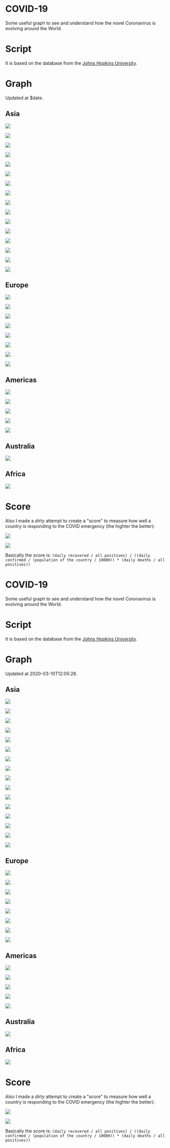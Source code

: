 # COVID-19
Some useful graph to see and understand how the novel Coronavirus is evolving around the World.

# Script
It is based on the database from the [Johns Hopkins University](https://github.com/CSSEGISandData/COVID-19).

# Graph
Updated at $date.

## Asia
![](/graph/China.png)

![](/graph/Hubei.png)

![](/graph/Zhejiang.png)

![](/graph/South%20Korea.png)

![](/graph/Iraq.png)

![](/graph/Thailand.png)

![](/graph/Japan.png)

![](/graph/Taiwan.png)

![](/graph/Macau.png)

![](/graph/Singapore.png)

![](/graph/Vietnam.png)

![](/graph/Nepal.png)

![](/graph/India.png)

![](/graph/Hong%20Kong.png)

![](/graph/Iran.png)

![](/graph/Russia.png)

## Europe
![](/graph/Italy.png)

![](/graph/France.png)

![](/graph/Iceland.png)

![](/graph/Germany.png)

![](/graph/UK.png)

![](/graph/Finland.png)

![](/graph/Sweden.png)

![](/graph/Belgium.png)

## Americas
![](/graph/US.png)

![](/graph/Canada.png)

![](/graph/Argentina.png)

![](/graph/Cambodia.png)

![](/graph/Peru.png)

## Australia
![](/graph/Australia.png)

## Africa
![](/graph/Egypt.png)

# Score
Also I made a *dirty* attempt to create a "score" to measure how well a country is responding to the COVID emergency (the highter the better):

![](/graph/China_score.png)

![](/graph/Italy_score.png)

Basically the score is: `(daily recovered / all positives) / ((daily confirmed / (population of the country / 10000)) * (daily deaths / all positives))`
# COVID-19
Some useful graph to see and understand how the novel Coronavirus is evolving around the World.

# Script
It is based on the database from the [Johns Hopkins University](https://github.com/CSSEGISandData/COVID-19).

# Graph
Updated at 2020-03-10T12:05:28.

## Asia
![](/graph/China.png)

![](/graph/Hubei.png)

![](/graph/Zhejiang.png)

![](/graph/South%20Korea.png)

![](/graph/Iraq.png)

![](/graph/Thailand.png)

![](/graph/Japan.png)

![](/graph/Taiwan.png)

![](/graph/Macau.png)

![](/graph/Singapore.png)

![](/graph/Vietnam.png)

![](/graph/Nepal.png)

![](/graph/India.png)

![](/graph/Hong%20Kong.png)

![](/graph/Iran.png)

![](/graph/Russia.png)

## Europe
![](/graph/Italy.png)

![](/graph/France.png)

![](/graph/Iceland.png)

![](/graph/Germany.png)

![](/graph/UK.png)

![](/graph/Finland.png)

![](/graph/Sweden.png)

![](/graph/Belgium.png)

## Americas
![](/graph/US.png)

![](/graph/Canada.png)

![](/graph/Argentina.png)

![](/graph/Cambodia.png)

![](/graph/Peru.png)

## Australia
![](/graph/Australia.png)

## Africa
![](/graph/Egypt.png)

# Score
Also I made a *dirty* attempt to create a "score" to measure how well a country is responding to the COVID emergency (the highter the better):

![](/graph/China_score.png)

![](/graph/Italy_score.png)

Basically the score is: `(daily recovered / all positives) / ((daily confirmed / (population of the country / 10000)) * (daily deaths / all positives))`
